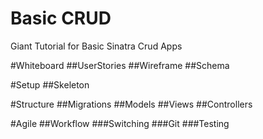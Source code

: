Basic CRUD
==========

Giant Tutorial for Basic Sinatra Crud Apps

#Whiteboard
##UserStories
##Wireframe
##Schema

#Setup
##Skeleton

#Structure
##Migrations
##Models
##Views
##Controllers

#Agile
##Workflow
###Switching
###Git
###Testing





